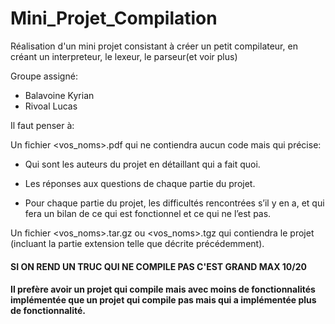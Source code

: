# Mini_Projet_Compilation
Réalisation d'un mini projet consistant à créer un petit compilateur, en créant un interpreteur, le lexeur, le parseur(et voir plus)

Groupe assigné:
- Balavoine Kyrian
- Rivoal Lucas

Il faut penser à:

Un fichier <vos_noms>.pdf qui ne contiendra aucun code mais qui précise:

- Qui sont les auteurs du projet en détaillant qui a fait quoi.

- Les réponses aux questions de chaque partie du projet.

- Pour chaque partie du projet, les difficultés rencontrées s’il y en a, et qui fera un bilan de ce qui est fonctionnel et ce qui ne l’est pas.

Un fichier <vos_noms>.tar.gz ou <vos_noms>.tgz qui contiendra le projet (incluant la partie extension telle que décrite précédemment).

#### SI ON REND UN TRUC QUI NE COMPILE PAS C'EST GRAND MAX 10/20

#### Il prefère avoir un projet qui compile mais avec moins de fonctionnalités implémentée que un projet qui compile pas mais qui a implémentée plus de fonctionnalité.